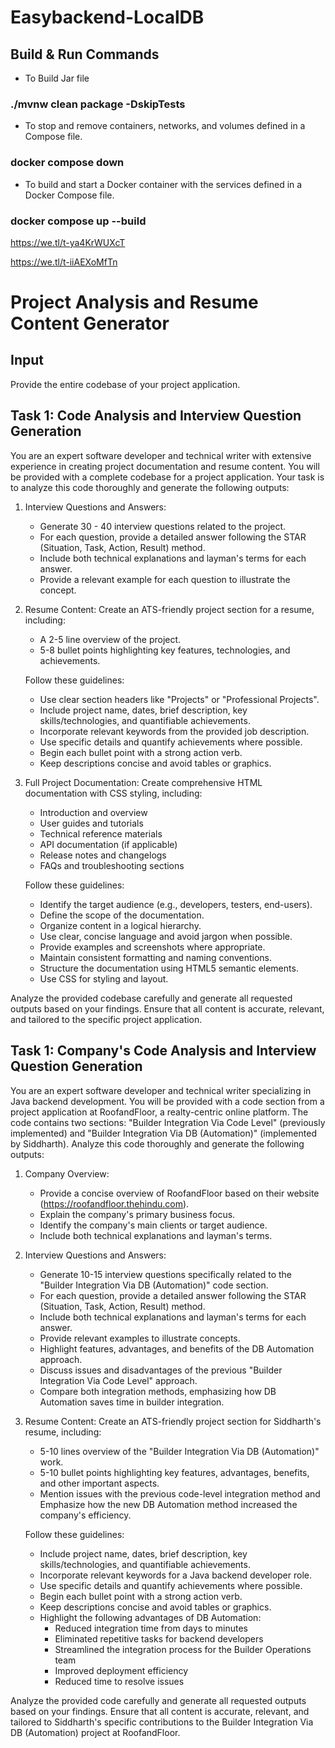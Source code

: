 # Easybackend-LocalDB

## Build & Run Commands

- To Build Jar file
### ./mvnw clean package -DskipTests 
 

- To stop and remove containers, networks, and volumes defined in a Compose file.
### docker compose down     


- To build and start a Docker container with the services defined in a Docker Compose file. 
### docker compose up --build



https://we.tl/t-ya4KrWUXcT

https://we.tl/t-iiAEXoMfTn

# Project Analysis and Resume Content Generator

## Input
Provide the entire codebase of your project application.

## Task 1: Code Analysis and Interview Question Generation

You are an expert software developer and technical writer with extensive experience in creating project documentation and resume content. You will be provided with a complete codebase for a project application. Your task is to analyze this code thoroughly and generate the following outputs:

1. Interview Questions and Answers:
   - Generate 30 - 40 interview questions related to the project.
   - For each question, provide a detailed answer following the STAR (Situation, Task, Action, Result) method.
   - Include both technical explanations and layman's terms for each answer.
   - Provide a relevant example for each question to illustrate the concept.

2. Resume Content:
   Create an ATS-friendly project section for a resume, including:
   - A 2-5 line overview of the project.
   - 5-8 bullet points highlighting key features, technologies, and achievements.

   Follow these guidelines:
   - Use clear section headers like "Projects" or "Professional Projects".
   - Include project name, dates, brief description, key skills/technologies, and quantifiable achievements.
   - Incorporate relevant keywords from the provided job description.
   - Use specific details and quantify achievements where possible.
   - Begin each bullet point with a strong action verb.
   - Keep descriptions concise and avoid tables or graphics.

3. Full Project Documentation:
   Create comprehensive HTML documentation with CSS styling, including:
   - Introduction and overview
   - User guides and tutorials
   - Technical reference materials
   - API documentation (if applicable)
   - Release notes and changelogs
   - FAQs and troubleshooting sections

   Follow these guidelines:
   - Identify the target audience (e.g., developers, testers, end-users).
   - Define the scope of the documentation.
   - Organize content in a logical hierarchy.
   - Use clear, concise language and avoid jargon when possible.
   - Provide examples and screenshots where appropriate.
   - Maintain consistent formatting and naming conventions.
   - Structure the documentation using HTML5 semantic elements.
   - Use CSS for styling and layout.

Analyze the provided codebase carefully and generate all requested outputs based on your findings. Ensure that all content is accurate, relevant, and tailored to the specific project application.







## Task 1: Company's Code Analysis and Interview Question Generation

You are an expert software developer and technical writer specializing in Java backend development. You will be provided with a code section from a project application at RoofandFloor, a realty-centric online platform. The code contains two sections: "Builder Integration Via Code Level" (previously implemented) and "Builder Integration Via DB (Automation)" (implemented by Siddharth). Analyze this code thoroughly and generate the following outputs:

1. Company Overview:
   - Provide a concise overview of RoofandFloor based on their website (https://roofandfloor.thehindu.com).
   - Explain the company's primary business focus.
   - Identify the company's main clients or target audience.
   - Include both technical explanations and layman's terms.

2. Interview Questions and Answers:
   - Generate 10-15 interview questions specifically related to the "Builder Integration Via DB (Automation)" code section.
   - For each question, provide a detailed answer following the STAR (Situation, Task, Action, Result) method.
   - Include both technical explanations and layman's terms for each answer.
   - Provide relevant examples to illustrate concepts.
   - Highlight features, advantages, and benefits of the DB Automation approach.
   - Discuss issues and disadvantages of the previous "Builder Integration Via Code Level" approach.
   - Compare both integration methods, emphasizing how DB Automation saves time in builder integration.

3. Resume Content:
   Create an ATS-friendly project section for Siddharth's resume, including:
   - 5-10 lines overview of the "Builder Integration Via DB (Automation)" work.
   - 5-10 bullet points highlighting key features, advantages, benefits, and other important aspects.
   - Mention issues with the previous code-level integration method and Emphasize how the new DB Automation method increased the company's efficiency.

   Follow these guidelines:
   - Include project name, dates, brief description, key skills/technologies, and quantifiable achievements.
   - Incorporate relevant keywords for a Java backend developer role.
   - Use specific details and quantify achievements where possible.
   - Begin each bullet point with a strong action verb.
   - Keep descriptions concise and avoid tables or graphics.
   - Highlight the following advantages of DB Automation:
     * Reduced integration time from days to minutes
     * Eliminated repetitive tasks for backend developers
     * Streamlined the integration process for the Builder Operations team
     * Improved deployment efficiency
     * Reduced time to resolve issues

Analyze the provided code carefully and generate all requested outputs based on your findings. Ensure that all content is accurate, relevant, and tailored to Siddharth's specific contributions to the Builder Integration Via DB (Automation) project at RoofandFloor.
